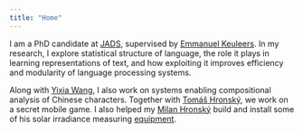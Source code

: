 ```yaml
---
title: "Home"
---
```


I am a PhD candidate at [JADS](https://www.jads.nl), supervised by [Emmanuel Keuleers](https://www.tilburguniversity.edu/staff/e-a-keuleers).
In my research, I explore statistical structure of language, the role it plays in learning representations of text, and how exploiting it improves efficiency and modularity of language processing systems.

Along with [Yixia Wang](https://www.tilburguniversity.edu/staff/y-wang_1), I also work on systems enabling compositional analysis of Chinese characters.
Together with [Tomáš Hronský](https://www.instagram.com/tomaas_hronsky/), we work on a secret mobile game. 
I also helped my [Milan Hronský](https://mhrons.github.io) build and install some of his solar irradiance measuring [equipment](https://mhrons.github.io/pv_log/). 